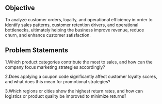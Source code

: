 ## Objective

To analyze customer orders, loyalty, and operational efficiency in order to identify sales patterns, customer retention drivers, and operational bottlenecks, ultimately helping the business improve revenue, reduce churn, and enhance customer satisfaction.

## Problem Statements


1.Which product categories contribute the most to sales, and how can the company focus marketing strategies accordingly?

2.Does applying a coupon code significantly affect customer loyalty scores, and what does this mean for promotional strategies?

3.Which regions or cities show the highest return rates, and how can logistics or product quality be improved to minimize returns?
